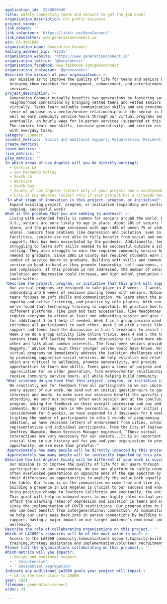 ```yaml
---
application_id: '2549050446'
title: Safely connecting teens and seniors to get the job done!
organization_description: For profit business
project_video: ''
link_donate: ''
link_volunteer: 'https://linktr.ee/GenxConnect'
link_newsletter: www.generationconnect.io
ein: 85-3981649
organization_name: Generation Connect
mailing_address_zip: '91335'
organization_website: 'https://www.generationconnect.io'
organization_twitter: '@GenxConnect'
organization_facebook: www.facebook.com/genxconnect
organization_instagram: '@genxconnect'
Describe the mission of your organization.: >-
  Our mission is to improve the quality of life for teens and seniors by safely
  bringing them together for engagement, enhancement, and entertainment
  services.
project_description: >-
  Generation Connect mutually benefits two generations by fostering safe,
  neighborhood connections by bringing vetted teens and vetted seniors together
  virtually. Teens learn valuable communication skills and are provided with a
  sense of purpose as a mentor/mentee relationship with the senior is built, as
  well as earn community service hours through our virtual programs and
  eventually, an hourly wage for in-person services (suspended at this time).
  The seniors learn new skills, increase generativity, and receive assistance
  with everyday tasks.
category: connect
connect_metrics: 'Social and emotional support, Volunteerism, Residential segregation'
create_metrics: ''
learn_metrics: ''
live_metrics: ''
play_metrics: ''
In which areas of Los Angeles will you be directly working?:
  - Central LA
  - San Fernando Valley
  - South LA
  - Westside
  - South Bay
  - County of Los Angeles (select only if your project has a countywide benefit)
  - City of Los Angeles (select only if your project has a citywide benefit)
'In what stage of innovation is this project, program, or initiative?': >-
  Expand existing project, program, or initiative (expanding and continuing
  ongoing, successful work)
What is the problem that you are seeking to address?: >-
  Living with extended family is common for seniors around the world. But in the
  U.S., seniors are more likely to age in place. About 28% of seniors live
  alone, and the percentage increases with age (44% of women 75 or older live
  alone). Seniors face problems like depression and isolation. Even in homecare
  facilities, seniors are not able to fully benefit from social and emotional
  support; this has been exacerbated by the pandemic. Additionally, teens are
  struggling to learn soft skills needed to be successful outside a school
  setting. They also struggle to earn the required community service hours
  needed to graduate. Since 2005 LA County has required students earn a minimum
  number of service hours to graduate. Building soft skills and community
  service go hand in hand as they promote leadership, self-awareness, confidence
  and compassion. If this problem is not addressed, the number of seniors facing
  isolation and depression could increase, and high school graduation rates
  could suffer.
'Describe the project, program, or initiative that this grant will support to address the problem identified.': >-
  Our virtual programs are designed to take place in 8 weeks - 2 weeks of
  onboarding and 6 weeks of sessions pairing teens with seniors. Onboarding for
  teens focuses on soft skills and communication. We learn about the power of
  empathy and active listening, and practice by role playing. With seniors,
  we’ve found that technology training is important. We practice how to use
  different platforms, like Zoom and test accessories, like headphones. We
  require everyone to attend at least one onboarding session and give the option
  for additional 1 on 1 help if needed. Week 1 is a group session used to
  introduce all participants to each other. Week 2 we pick a topic like tech
  support and teens lead the discussion in 1 on 1 breakouts to assist seniors.
  Week 3 we do a group activity like online trivia. Week 4 and 5 the teens and
  seniors trade off leading breakout room discussions to learn more about each
  other and talk about common interests. The final week seniors provide “Golden
  Nuggets,” advice they wish their younger selves would have known. With our
  virtual programs we immediately address the isolation challenges with seniors
  by providing supportive social services. We help establish new relationships
  which are critical to wellbeing, promote Generativity, and provide
  opportunities to learn new skills. Teens gain a sense of purpose and
  appreciation for an older generation, form mentee/mentor relationships, and
  receive community service hours, all while helping build community.
'What evidence do you have that this project, program, or initiative is or will be successful, and how will you define and measure success?': >-
  We constantly ask for feedback from all participants so we can improve in
  every aspect of our work. We send out an initial questionnaire to gauge
  interests and needs, to make sure our sessions benefit the specific people
  attending. We send out surveys after each session and at the conclusion of a
  program, asking for feedback on their overall impression and any additional
  comments. Our ratings rank in 90+ percentile, and since our initial pilot (1
  session/week for 6 weeks), we have expanded to 3 days/week for 6 weeks,
  tripling the number of participants in only 2 rounds of programming. In
  addition, we have received letters of endorsement from cities, school
  representatives and individual participants. From the City of Inglewood,
  Geoffrey Okamoto, Human Services Manager expressed, “These virtual
  interactions are very necessary for our seniors...It is an important and
  crucial time in our history and for you and your organization to provide this
  opportunity, we are more than grateful.”
'Approximately how many people will be directly impacted by this project, program, or initiative?': '20000'
'Approximately how many people will be indirectly impacted by this project, program, or initiative?': '200000'
Describe how Los Angeles County will be different if your work is successful.: >-
  Our mission is to improve the quality of life for our users through
  participation in our programming. We use our platform to safely connect two
  often overlooked generations on opposite ends of the age spectrum by using
  their differences as opportunities to amplify the value both equally bring to
  the table. Our focus is on the communities we come from and live in, so
  building a presence in Los Angeles is crucial to our success and know we can
  bring positive change to Southern California and eventually, the entire state.
  This grant will help us onboard users to our highly rated virtual program to
  affect the alarming rates of depression and isolation in teens and seniors
  since the implementation of COVID restrictions. Our program aims to help those
  who can best benefit from intergenerational connection. As communities reopen,
  we help our users ease back into in person connections by building trust and
  rapport, having a major impact on our target audience’s emotional and social
  wellbeing.
Describe the role of collaborating organizations on this project.: ''
Which of LA2050’s resources will be of the most value to you?: >-
  Access to the LA2050 community,Communications support,Capacity-building and
  training,Strategy assistance and implementation,Volunteer recruitment
Please list the organizations collaborating on this proposal.: ''
Which metrics will you impact?:
  - Social and emotional support
  - ' Volunteerism'
  - ' Residential segregation'
Indicate any additional LA2050 goals your project will impact.:
  - LA is the best place to LEARN
year: 2021
filename: generation-connect
order: 24

---
```

